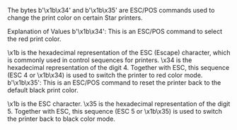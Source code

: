 The bytes b'\x1b\x34' and b'\x1b\x35' are ESC/POS commands used to change the print color on certain Star printers.

Explanation of Values
b'\x1b\x34': This is an ESC/POS command to select the red print color.

\x1b is the hexadecimal representation of the ESC (Escape) character, which is commonly used in control sequences for printers.
\x34 is the hexadecimal representation of the digit 4. Together with ESC, this sequence (ESC 4 or \x1b\x34) is used to switch the printer to red color mode.
b'\x1b\x35': This is an ESC/POS command to reset the printer back to the default black print color.

\x1b is the ESC character.
\x35 is the hexadecimal representation of the digit 5. Together with ESC, this sequence (ESC 5 or \x1b\x35) is used to switch the printer back to black color mode.
